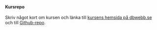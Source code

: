 #### Kursrepo

Skriv något kort om kursen och länka till [kursens hemsida på dbwebb.se](https://dbwebb.se/kurser/design-v2) och till [Github-repo](https://github.com/dbwebb-se/design).
